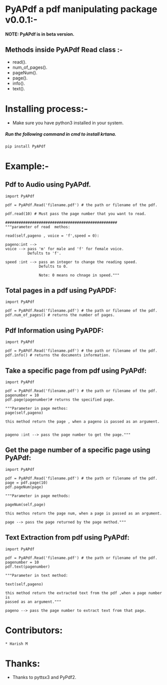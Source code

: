 # PyAPdf a pdf manipulating package v0.0.1:-

#### NOTE: PyAPdf is in beta version.
## Methods inside PyAPdf Read class :-

* read().
* num_of_pages().
* pageNum().
* page().
* info().
* text().


# Installing process:-

* Make sure you have python3 installed in your system.
##### Run the following command in cmd to install krtana.

    
    pip install PyAPdf


# Example:-

## Pdf to Audio using PyAPdf.

    import PyAPdf

    pdf = PyAPdf.Read('filename.pdf') # the path or filename of the pdf.

    pdf.read(10) # Must pass the page number that you want to read.

    ##################################################
    """parameter of read  methos:

    read(self,pageno , voice = 'f',speed = 0):

    pageno:int --> 
    voice --> pass 'm' for male and 'f' for female voice.
              Defults to 'f'.

    speed :int --> pass an integer to change the reading speed.
                   Defults to 0.

                   Note: 0 means no chnage in speed."""

## Total pages in a pdf using PyAPDF:

    import PyAPdf

    pdf = PyAPdf.Read('filename.pdf') # the path or filename of the pdf.
    pdf.num_of_pages() # returns the number of pages.

## Pdf Information using PyAPDF:

    import PyAPdf

    pdf = PyAPdf.Read('filename.pdf') # the path or filename of the pdf.
    pdf.info() # returns the documents information. 

## Take a specific page from pdf using PyAPdf:

    import PyAPdf

    pdf = PyAPdf.Read('filename.pdf') # the path or filename of the pdf.
    pagenumber = 10
    pdf.page(pagenumber)# returns the specified page.

    """Parameter in page methos:
    page(self,pageno)

    this method return the page , when a pageno is passed as an argument.


    pageno :int --> pass the page number to get the page."""

## Get the page number of a specific page using PyAPdf:

    import PyAPdf

    pdf = PyAPdf.Read('filename.pdf') # the path or filename of the pdf.
    page = pdf.page(10)
    pdf.pageNum(page)

    """Parameter in page methods:

    pageNum(self,page)

    this methos return the page num, when a page is passed as an argument.

    page --> pass the page returned by the page method."""

## Text Extraction from pdf using PyAPdf:

    import PyAPdf

    pdf = PyAPdf.Read('filename.pdf') # the path or filename of the pdf.
    pagenumber = 10
    pdf.text(pagenumber)

    """Parameter in text method:

    text(self,pageno)

    this method return the extracted text from the pdf ,when a page number is 
    passed as an argument."""

    pageno --> pass the page number to extract text from that page.


# Contributors:
    * Harish M
# Thanks:

* Thanks to pyttsx3 and PyPdf2.
